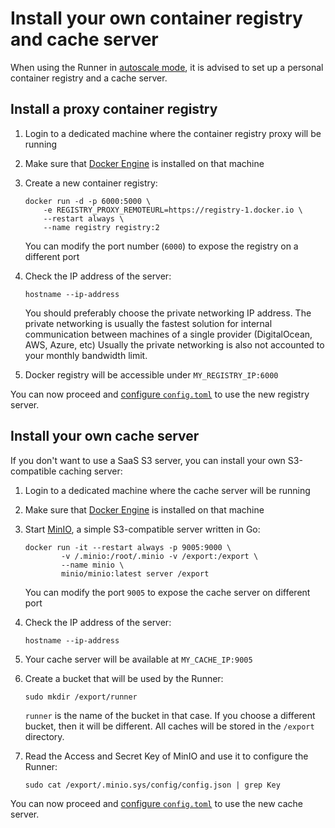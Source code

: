 # Install your own container registry and cache server

When using the Runner in [autoscale mode](../configuration/autoscale.md), it
is advised to set up a personal container registry and a cache server.

## Install a proxy container registry

1. Login to a dedicated machine where the container registry proxy will be running
1. Make sure that [Docker Engine](https://docs.docker.com/install/) is installed
   on that machine
1. Create a new container registry:

   ```shell
   docker run -d -p 6000:5000 \
       -e REGISTRY_PROXY_REMOTEURL=https://registry-1.docker.io \
       --restart always \
       --name registry registry:2
   ```

   You can modify the port number (`6000`) to expose the registry on a
   different port

1. Check the IP address of the server:

   ```shell
   hostname --ip-address
   ```

   You should preferably choose the private networking IP address. The private
   networking is usually the fastest solution for internal communication
   between machines of a single provider (DigitalOcean, AWS, Azure, etc)
   Usually the private networking is also not accounted to your monthly
   bandwidth limit.

1. Docker registry will be accessible under `MY_REGISTRY_IP:6000`

You can now proceed and
[configure `config.toml`](../configuration/autoscale.md#distributed-container-registry-mirroring)
to use the new registry server.

## Install your own cache server

If you don't want to use a SaaS S3 server, you can install your own
S3-compatible caching server:

1. Login to a dedicated machine where the cache server will be running
1. Make sure that [Docker Engine](https://docs.docker.com/install/) is installed
   on that machine
1. Start [MinIO](https://min.io), a simple S3-compatible server written in Go:

   ```shell
   docker run -it --restart always -p 9005:9000 \
           -v /.minio:/root/.minio -v /export:/export \
           --name minio \
           minio/minio:latest server /export
   ```

   You can modify the port `9005` to expose the cache server on different port

1. Check the IP address of the server:

   ```shell
   hostname --ip-address
   ```

1. Your cache server will be available at `MY_CACHE_IP:9005`
1. Create a bucket that will be used by the Runner:

   ```
   sudo mkdir /export/runner
   ```

   `runner` is the name of the bucket in that case. If you choose a different
   bucket, then it will be different. All caches will be stored in the
   `/export` directory.

1. Read the Access and Secret Key of MinIO and use it to configure the Runner:

   ```
   sudo cat /export/.minio.sys/config/config.json | grep Key
   ```

You can now proceed and
[configure `config.toml`](../configuration/autoscale.md#distributed-runners-caching)
to use the new cache server.
